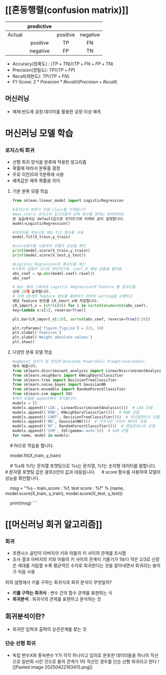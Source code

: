 # [[혼동행렬(confusion matrix)]]

|        | predictive |          |          |
| :----: | :--------: | :------: | :------: |
| Actual |            | positive | negative |
|        |  positive  |    TP    |    FN    |
|        |  negative  |    FP    |    TN    |
- Accuracy(정확도) : $(TP + TN)/ (TP+FN+FP+TN)$
- Precision(정밀도): $TP/(TP+FP)$
- Recall(재현도): $TP/(TP+FN)$
- F1-Score: $2*Presicion* Recall/(Precision+Recall)$

## 머신러닝 
- 예제:반도체 공정 데이터를 활용한 공정 이상 예측

# 머신러닝 모델 학습

### 로지스틱 회귀
- 선형 회귀 방식을 분류에 적용한 알고리즘
- 확률에 따라서 분류를 결정
- 주로 이진(0과 1)분류에 사용
- 예측값은 예측 확률을 의미

1) 기본 분류 모델 학습
    ```python
    from sklean.linear_model import LogisticRegression
    
    #로지스틱 분류기 모델 class를 가져옵니다
    #max_iter는 로지스틱 알고리즘의 반복 횟수를 정하는 파라미터로 
    본 실습에서는 default값으로 모자르기에 아래와 같이 설정합니다.
	model=LogisticRegression()
	
	#데이터를 학습시킬 때는 fit 함수를 사용
    model.fit(X_train,y_train)
    
    #score함수를 사용하여 모델의 성능을 확인
    print(model.score(X_train,y_train))
    print(model.score(X_test,y_test))
    ```


    ```python
    #Logistic Regression의 중요도를 계산
    #가중치 값들의 크기로 판단하기에 .coef_로 해당 값들을 불러옴
    abs_coef = np.abs(model.coef).ravel()
    abs_coef
    ```


    ```python
    # bar 형태 그래프로 Logistic Regression의 feature 별 중요도를 
    상위 20개 출력합니다.
    # 상위 20개의 feature 정보를 출력하기 위하여 sorting을 수행하고 
    해당 feature 번호를 LR_imort_x에 저장합니다.
    LR_import_x = [str(i[0]) for i in sorted(enumerate(abs_coef), 
    key=lambda x:x[1], reverse=True)]
    
    plt.bar(LR_import_x[:20], sorted(abs_coef, reverse=True)[:20])
    
    plt.rcParams['figure.figsize'] = (15, 10)
    plt.xlabel('Features')
    plt.ylabel('Weight absolute values')
    plt.show()
    ```

2) 다양한 분류 모델 학습 

    ```python
    #xgboost 설치가 잘 안되면 Anaconda Powershell Prompt(anaconda3)
    에서 해봅니다.
    from sklearn.discriminant_analysis import LinearDiscriminantAnalysis
    from sklearn.neighbors import KNeighborsClassifier
    from sklearn.tree import DecisionTreeClassifier
    from sklearn.naive_bayes import GaussianNB
    from sklearn.ensemble import RandomForestClassifier
    from sklearn.svm import SVC
    #여러 모델을 append해서 추가합니다.
    models = []
    models.append(('LDA', LinearDiscriminantAnalysis()))  # LDA 모델
    models.append(('KNN', KNeighborsClassifier()))  # KNN 모델
	models.append(('CART', DecisionTreeClassifier()))  # 의사결정트리 모델
	models.append(('NB', GaussianNB()))  # 가우시안 나이브 베이즈 모델
	models.append(('RF', RandomForestClassifier()))  # 랜덤포레스트 모델
	models.append(('SVM', SVC(gamma='auto')))  # SVM 모델
	for name, model in models:

    # fit으로 학습을 합니다.

    model.fit(X_train, y_train)

  

    # %s와 %f는 문자열 포맷팅으로 %s는 문자열, %f는 숫자형 데이터를 말합니다.
    # 문자열 포맷팅 값은 괄호()안의 값과 대응됩니다.
    # score 함수를 사용하여 모델의 성능을 확인합니다.

    msg = "%s - train_score : %f, test score : %f" % (name,
    model.score(X_train, y_train), model.score(X_test, y_test))

    print(msg)
    ```

# [[머신러닝 회귀 알고리즘]]

### 회귀
- 프랜시스 골턴이 아버지의 키와 아들의 키 사이의 관계를 조사함
- 조사 결과 아버지의 키와 아들의 키 사이의 관계식 기울기가 1보다 작은 2/3로 신장은 세대를 거듭할 수록 평균적인 수치로 회귀한다는 것을 알아내면서 회귀라는 용어가 처음 사용

위의 설명에서 키를 구하는 회귀식과 회귀 분석이 무엇일까?
- **키를 구하는 회귀식** : 변수 간의 함수 관계를 표현하는 식
- **회귀분석** : 회귀식의 관계를 표현하고 분석하는 것

## 회귀분석이란?

- 회귀란 입력과 출력의 상관관계를 찾는 것
### 단순 선형 회귀

- 독립 변수X와 종속변수 Y가 각각 하나이고 임의로 분포한 데이터들을 하나의 직선으로 일반화 시킨 것으로 둘의 관계가 1차 직선인 경우를 단순 선형 회귀라고 한다
 ![[Pasted image 20250422163415.png]]

